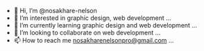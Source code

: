 - 👋 Hi, I’m @nosakhare-nelson
- 👀 I’m interested in graphic design, web development ...
- 🌱 I’m currently learning graphic design and web development  ...
- 💞️ I’m looking to collaborate on web development ...
- 📫 How to reach me nosakharenelsonpro@gmail.com ...

<!---
nosakhare-nelson/nosakhare-nelson is a ✨ special ✨ repository because its `README.md` (this file) appears on your GitHub profile.
You can click the Preview link to take a look at your changes.
--->
